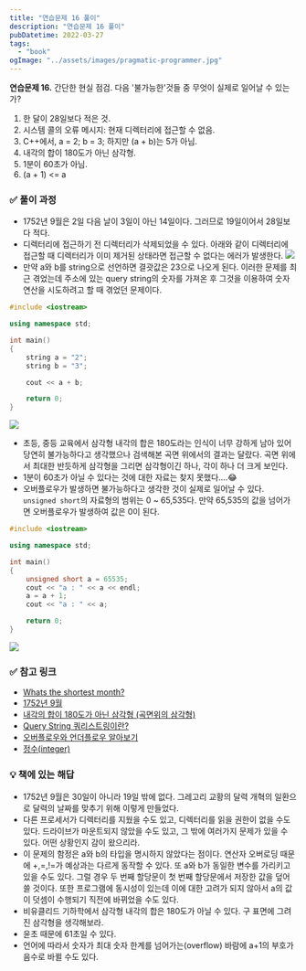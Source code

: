 ```yaml
---
title: "연습문제 16 풀이"
description: "연습문제 16 풀이"
pubDatetime: 2022-03-27
tags:
  - "book"
ogImage: "../assets/images/pragmatic-programmer.jpg"
---
```


**연습문제 16.**
간단한 현실 점검. 다음 '불가능한'것들 중 무엇이 실제로 일어날 수 있는가?

1. 한 달이 28일보다 적은 것.
2. 시스템 콜의 오류 메시지: 현재 디렉터리에 접근할 수 없음.
3. C++에서, a = 2; b = 3; 하지만 (a + b)는 5가 아님.
4. 내각의 합이 180도가 아닌 삼각형.
5. 1분이 60초가 아님.
6. (a + 1) &lt;&#61; a

### ✅ 풀이 과정

- 1752년 9월은 2일 다음 날이 3일이 아닌 14일이다. 그러므로 19일이어서 28일보다 적다.
- 디렉터리에 접근하기 전 디렉터리가 삭제되었을 수 있다. 아래와 같이 디렉터리에 접근할 때 디렉터리가 이미 제거된 상태라면 접근할 수 없다는 에러가 발생한다.
  ![](https://images.velog.io/images/hojin9622/post/6480583c-2f9a-4257-a872-6888d011fc53/Screen%20Shot%202022-03-27%20at%206.35.33%20PM.png)
- 만약 a와 b를 string으로 선언하면 결괏값은 23으로 나오게 된다. 이러한 문제를 최근 겪었는데 주소에 있는 query string의 숫자를 가져온 후 그것을 이용하여 숫자 연산을 시도하려고 할 때 겪었던 문제이다.

```cpp
#include <iostream>

using namespace std;

int main()
{
    string a = "2";
    string b = "3";

    cout << a + b;

    return 0;
}
```

![](https://images.velog.io/images/hojin9622/post/e2a1843c-2a92-4be0-a3d0-d2c2481d11f8/Screen%20Shot%202022-03-27%20at%206.54.44%20PM.png)

- 초등, 중등 교육에서 삼각형 내각의 합은 180도라는 인식이 너무 강하게 남아 있어 당연히 불가능하다고 생각했으나 검색해본 곡면 위에서의 결과는 달랐다. 곡면 위에서 최대한 반듯하게 삼각형을 그리면 삼각형이긴 하나, 각이 하나 더 크게 보인다.
- 1분이 60초가 아닐 수 있다는 것에 대한 자료는 찾지 못했다....😂
- 오버플로우가 발생하면 불가능하다고 생각한 것이 실제로 일어날 수 있다. `unsigned short`의 자료형의 범위는 0 ~ 65,535다. 만약 65,535의 값을 넘어가면 오버플로우가 발생하여 값은 0이 된다.

```cpp
#include <iostream>

using namespace std;

int main()
{
    unsigned short a = 65535;
    cout << "a : " << a << endl;
    a = a + 1;
    cout << "a : " << a;

    return 0;
}
```

![](https://images.velog.io/images/hojin9622/post/c03fd2db-2b7a-4549-9d22-336c35caf47f/Screen%20Shot%202022-03-27%20at%207.09.26%20PM.png)

### ✅ 참고 링크

- [Whats the shortest month?](https://moviecultists.com/whats-the-shortest-month)
- [1752년 9월](https://kuduz.tistory.com/878)
- [내각의 합이 180도가 아닌 삼각형 (곡면위의 삼각형)](https://m.blog.naver.com/PostView.naver?isHttpsRedirect=true&blogId=hjkamy&logNo=20129089178)
- [Query String 쿼리스트링이란?](https://velog.io/@pear/Query-String-%EC%BF%BC%EB%A6%AC%EC%8A%A4%ED%8A%B8%EB%A7%81%EC%9D%B4%EB%9E%80)
- [오버플로우와 언더플로우 알아보기](https://dojang.io/mod/page/view.php?id=32)
- [정수(integer)](https://boycoding.tistory.com/150)

### 💡 책에 있는 해답

- 1752년 9월은 30일이 아니라 19일 밖에 없다. 그레고리 교황의 달력 개혁의 일환으로 달력의 날짜를 맞추기 위해 이렇게 만들었다.
- 다른 프로세서가 디렉터리를 지웠을 수도 있고, 디렉터리를 읽을 권한이 없을 수도 있다. 드라이브가 마운트되지 않았을 수도 있고, 그 밖에 여러가지 문제가 있을 수 있다. 어떤 상황인지 감이 왔으리라.
- 이 문제의 함정은 a와 b의 타입을 명시하지 않았다는 점이다. 연산자 오버로딩 때문에 +,=,!=가 예상과는 다르게 동작할 수 있다. 또 a와 b가 동일한 변수를 가리키고 있을 수도 있다. 그럴 경우 두 번째 할당문이 첫 번째 할당문에서 저장한 값을 덮어쓸 것이다. 또한 프로그램에 동시성이 있는데 이에 대한 고려가 되지 않아서 a의 값이 덧셈이 수행되기 직전에 바뀌었을 수도 있다.
- 비유클리드 기하학에서 삼각형 내각의 합은 180도가 아닐 수 있다. 구 표면에 그려진 삼각형을 생각해보라.
- 윤초 때문에 61초일 수 있다.
- 언어에 따라서 숫자가 최대 숫자 한계를 넘어가는(overflow) 바람에 a+1의 부호가 음수로 바뀔 수도 있다.
